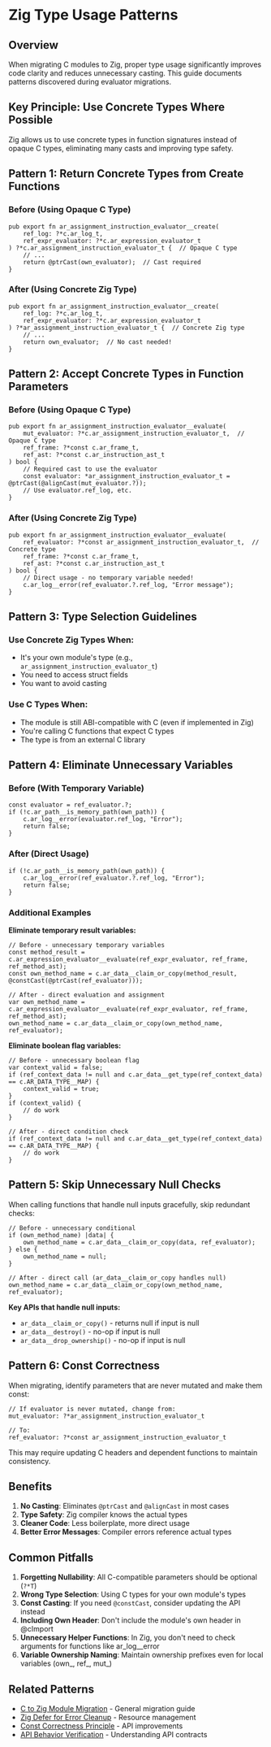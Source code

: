 # Zig Type Usage Patterns

## Overview

When migrating C modules to Zig, proper type usage significantly improves code clarity and reduces unnecessary casting. This guide documents patterns discovered during evaluator migrations.

## Key Principle: Use Concrete Types Where Possible

Zig allows us to use concrete types in function signatures instead of opaque C types, eliminating many casts and improving type safety.

## Pattern 1: Return Concrete Types from Create Functions

### Before (Using Opaque C Type)
```zig
pub export fn ar_assignment_instruction_evaluator__create(
    ref_log: ?*c.ar_log_t,
    ref_expr_evaluator: ?*c.ar_expression_evaluator_t
) ?*c.ar_assignment_instruction_evaluator_t {  // Opaque C type
    // ...
    return @ptrCast(own_evaluator);  // Cast required
}
```

### After (Using Concrete Zig Type)
```zig
pub export fn ar_assignment_instruction_evaluator__create(
    ref_log: ?*c.ar_log_t,
    ref_expr_evaluator: ?*c.ar_expression_evaluator_t
) ?*ar_assignment_instruction_evaluator_t {  // Concrete Zig type
    // ...
    return own_evaluator;  // No cast needed!
}
```

## Pattern 2: Accept Concrete Types in Function Parameters

### Before (Using Opaque C Type)
```zig
pub export fn ar_assignment_instruction_evaluator__evaluate(
    mut_evaluator: ?*c.ar_assignment_instruction_evaluator_t,  // Opaque C type
    ref_frame: ?*const c.ar_frame_t,
    ref_ast: ?*const c.ar_instruction_ast_t
) bool {
    // Required cast to use the evaluator
    const evaluator: *ar_assignment_instruction_evaluator_t = @ptrCast(@alignCast(mut_evaluator.?));
    // Use evaluator.ref_log, etc.
}
```

### After (Using Concrete Zig Type)
```zig
pub export fn ar_assignment_instruction_evaluator__evaluate(
    ref_evaluator: ?*const ar_assignment_instruction_evaluator_t,  // Concrete type
    ref_frame: ?*const c.ar_frame_t,
    ref_ast: ?*const c.ar_instruction_ast_t
) bool {
    // Direct usage - no temporary variable needed!
    c.ar_log__error(ref_evaluator.?.ref_log, "Error message");
}
```

## Pattern 3: Type Selection Guidelines

### Use Concrete Zig Types When:
- It's your own module's type (e.g., `ar_assignment_instruction_evaluator_t`)
- You need to access struct fields
- You want to avoid casting

### Use C Types When:
- The module is still ABI-compatible with C (even if implemented in Zig)
- You're calling C functions that expect C types
- The type is from an external C library

## Pattern 4: Eliminate Unnecessary Variables

### Before (With Temporary Variable)
```zig
const evaluator = ref_evaluator.?;
if (!c.ar_path__is_memory_path(own_path)) {
    c.ar_log__error(evaluator.ref_log, "Error");
    return false;
}
```

### After (Direct Usage)
```zig
if (!c.ar_path__is_memory_path(own_path)) {
    c.ar_log__error(ref_evaluator.?.ref_log, "Error");
    return false;
}
```

### Additional Examples

**Eliminate temporary result variables:**
```zig
// Before - unnecessary temporary variables
const method_result = c.ar_expression_evaluator__evaluate(ref_expr_evaluator, ref_frame, ref_method_ast);
const own_method_name = c.ar_data__claim_or_copy(method_result, @constCast(@ptrCast(ref_evaluator)));

// After - direct evaluation and assignment
var own_method_name = c.ar_expression_evaluator__evaluate(ref_expr_evaluator, ref_frame, ref_method_ast);
own_method_name = c.ar_data__claim_or_copy(own_method_name, ref_evaluator);
```

**Eliminate boolean flag variables:**
```zig
// Before - unnecessary boolean flag
var context_valid = false;
if (ref_context_data != null and c.ar_data__get_type(ref_context_data) == c.AR_DATA_TYPE__MAP) {
    context_valid = true;
}
if (context_valid) {
    // do work
}

// After - direct condition check
if (ref_context_data != null and c.ar_data__get_type(ref_context_data) == c.AR_DATA_TYPE__MAP) {
    // do work
}
```

## Pattern 5: Skip Unnecessary Null Checks

When calling functions that handle null inputs gracefully, skip redundant checks:

```zig
// Before - unnecessary conditional
if (own_method_name) |data| {
    own_method_name = c.ar_data__claim_or_copy(data, ref_evaluator);
} else {
    own_method_name = null;
}

// After - direct call (ar_data__claim_or_copy handles null)
own_method_name = c.ar_data__claim_or_copy(own_method_name, ref_evaluator);
```

**Key APIs that handle null inputs:**
- `ar_data__claim_or_copy()` - returns null if input is null
- `ar_data__destroy()` - no-op if input is null
- `ar_data__drop_ownership()` - no-op if input is null

## Pattern 6: Const Correctness

When migrating, identify parameters that are never mutated and make them const:

```zig
// If evaluator is never mutated, change from:
mut_evaluator: ?*ar_assignment_instruction_evaluator_t

// To:
ref_evaluator: ?*const ar_assignment_instruction_evaluator_t
```

This may require updating C headers and dependent functions to maintain consistency.

## Benefits

1. **No Casting**: Eliminates `@ptrCast` and `@alignCast` in most cases
2. **Type Safety**: Zig compiler knows the actual types
3. **Cleaner Code**: Less boilerplate, more direct usage
4. **Better Error Messages**: Compiler errors reference actual types

## Common Pitfalls

1. **Forgetting Nullability**: All C-compatible parameters should be optional (`?*T`)
2. **Wrong Type Selection**: Using C types for your own module's types
3. **Const Casting**: If you need `@constCast`, consider updating the API instead
4. **Including Own Header**: Don't include the module's own header in @cImport
5. **Unnecessary Helper Functions**: In Zig, you don't need to check arguments for functions like ar_log__error
6. **Variable Ownership Naming**: Maintain ownership prefixes even for local variables (own_, ref_, mut_)

## Related Patterns

- [C to Zig Module Migration](c-to-zig-module-migration.md) - General migration guide
- [Zig Defer for Error Cleanup](zig-defer-error-cleanup-pattern.md) - Resource management
- [Const Correctness Principle](const-correctness-principle.md) - API improvements
- [API Behavior Verification](api-behavior-verification.md) - Understanding API contracts